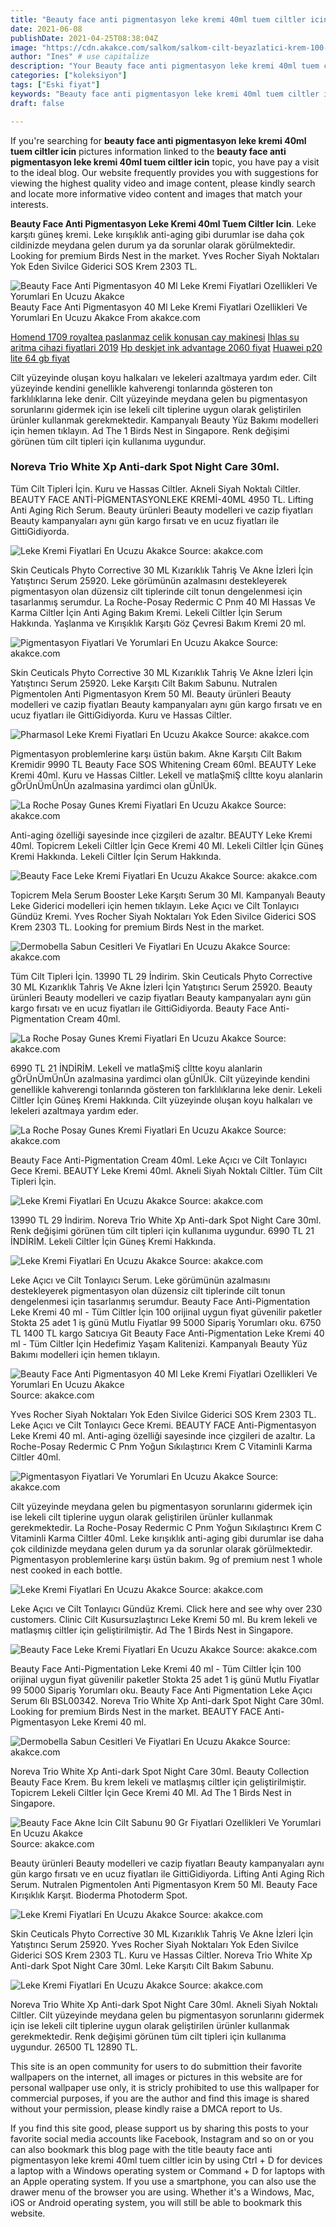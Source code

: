 ```yaml
---
title: "Beauty face anti pigmentasyon leke kremi 40ml tuem ciltler icin info"
date: 2021-06-08
publishDate: 2021-04-25T08:38:04Z
image: "https://cdn.akakce.com/salkom/salkom-cilt-beyazlatici-krem-100-ml-x.jpg"
author: "Ines" # use capitalize
description: "Your Beauty face anti pigmentasyon leke kremi 40ml tuem ciltler icin images are ready in this website. Beauty face anti pigmentasyon leke kremi 40ml tuem ciltler icin are a topic that is being searched for and liked by netizens today. You can Get the Beauty face anti pigmentasyon leke kremi 40ml tuem ciltler icin files here. Download all royalty-free vectors."
categories: ["koleksiyon"]
tags: ["Eski fiyat"]
keywords: "Beauty face anti pigmentasyon leke kremi 40ml tuem ciltler icin"
draft: false

---
```


If you're searching for **beauty face anti pigmentasyon leke kremi 40ml tuem ciltler icin** pictures information linked to the **beauty face anti pigmentasyon leke kremi 40ml tuem ciltler icin** topic, you have pay a visit to the ideal  blog.  Our website frequently  provides you with  suggestions  for viewing  the highest  quality video and image  content, please kindly search and locate more informative video content and images  that match your interests.

**Beauty Face Anti Pigmentasyon Leke Kremi 40ml Tuem Ciltler Icin**. Leke karşıtı güneş kremi. Leke kırışıklık anti-aging gibi durumlar ise daha çok cildinizde meydana gelen durum ya da sorunlar olarak görülmektedir. Looking for premium Birds Nest in the market. Yves Rocher Siyah Noktaları Yok Eden Sivilce Giderici SOS Krem 2303 TL.

![Beauty Face Anti Pigmentasyon 40 Ml Leke Kremi Fiyatlari Ozellikleri Ve Yorumlari En Ucuzu Akakce](https://cdn.akakce.com/beauty-face/beauty-face-anti-pigmentasyon-40-ml-z.jpg "Beauty Face Anti Pigmentasyon 40 Ml Leke Kremi Fiyatlari Ozellikleri Ve Yorumlari En Ucuzu Akakce")
Beauty Face Anti Pigmentasyon 40 Ml Leke Kremi Fiyatlari Ozellikleri Ve Yorumlari En Ucuzu Akakce From akakce.com

[Homend 1709 royaltea paslanmaz celik konusan cay makinesi](/homend-1709-royaltea-paslanmaz-celik-konusan-cay-makinesi/)
[Ihlas su aritma cihazi fiyatlari 2019](/ihlas-su-aritma-cihazi-fiyatlari-2019/)
[Hp deskjet ink advantage 2060 fiyat](/hp-deskjet-ink-advantage-2060-fiyat/)
[Huawei p20 lite 64 gb fiyat](/huawei-p20-lite-64-gb-fiyat/)

Cilt yüzeyinde oluşan koyu halkaları ve lekeleri azaltmaya yardım eder. Cilt yüzeyinde kendini genellikle kahverengi tonlarında gösteren ton farklılıklarına leke denir. Cilt yüzeyinde meydana gelen bu pigmentasyon sorunlarını gidermek için ise lekeli cilt tiplerine uygun olarak geliştirilen ürünler kullanmak gerekmektedir. Kampanyalı Beauty Yüz Bakımı modelleri için hemen tıklayın. Ad The 1 Birds Nest in Singapore. Renk değişimi görünen tüm cilt tipleri için kullanıma uygundur.

### Noreva Trio White Xp Anti-dark Spot Night Care 30ml.

Tüm Cilt Tipleri İçin. Kuru ve Hassas Ciltler. Akneli Siyah Noktalı Ciltler. BEAUTY FACE ANTİ-PİGMENTASYONLEKE KREMİ-40ML 4950 TL. Lifting Anti Aging Rich Serum. Beauty ürünleri Beauty modelleri ve cazip fiyatları Beauty kampanyaları aynı gün kargo fırsatı ve en ucuz fiyatları ile GittiGidiyorda.


![Leke Kremi Fiyatlari En Ucuzu Akakce](https://cdn.akakce.com/arnica/arnica-jel-krem-75-gr-x.jpg "Leke Kremi Fiyatlari En Ucuzu Akakce")
Source: akakce.com

Skin Ceuticals Phyto Corrective 30 ML Kızarıklık Tahriş Ve Akne İzleri İçin Yatıştırıcı Serum 25920. Leke görümünün azalmasını destekleyerek pigmentasyon olan düzensiz cilt tiplerinde cilt tonun dengelenmesi için tasarlanmış serumdur. La Roche-Posay Redermic C Pnm 40 Ml Hassas Ve Karma Ciltler İçin Anti Aging Bakım Kremi. Lekeli Ciltler İçin Serum Hakkında. Yaşlanma ve Kırışıklık Karşıtı Göz Çevresi Bakım Kremi 20 ml.

![Pigmentasyon Fiyatlari Ve Yorumlari En Ucuzu Akakce](https://iis-akakce.akamaized.net/p.x?%2F%2Fproductimages%2Ehepsiburada%2Enet%2Fs%2F52%2F600%2F11121321476146%2Ejpg "Pigmentasyon Fiyatlari Ve Yorumlari En Ucuzu Akakce")
Source: akakce.com

Skin Ceuticals Phyto Corrective 30 ML Kızarıklık Tahriş Ve Akne İzleri İçin Yatıştırıcı Serum 25920. Leke Karşıtı Cilt Bakım Sabunu. Nutralen Pigmentolen Anti Pigmentasyon Krem 50 Ml. Beauty ürünleri Beauty modelleri ve cazip fiyatları Beauty kampanyaları aynı gün kargo fırsatı ve en ucuz fiyatları ile GittiGidiyorda. Kuru ve Hassas Ciltler.

![Pharmasol Leke Kremi Fiyatlari En Ucuzu Akakce](https://cdn.akakce.com/pharmasol/pharmasol-leke-acici-antipigmentasyon-40-ml-x.jpg "Pharmasol Leke Kremi Fiyatlari En Ucuzu Akakce")
Source: akakce.com

Pigmentasyon problemlerine karşı üstün bakım. Akne Karşıtı Cilt Bakım Kremidir 9990 TL Beauty Face SOS Whitening Cream 60ml. BEAUTY Leke Kremi 40ml. Kuru ve Hassas Ciltler. Lekelİ ve matlaŞmiŞ cİltte koyu alanlarin gÖrÜnÜmÜnÜn azalmasina yardimci olan gÜnlÜk.

![La Roche Posay Gunes Kremi Fiyatlari En Ucuzu Akakce](https://cdn.akakce.com/la-roche-posay/la-roche-posay-anthelios-ultra-hydrating-tinted-cream-spf-50-50-ml-hassas-ciltler-icin-renkli-gunes-koruyucu-x.jpg "La Roche Posay Gunes Kremi Fiyatlari En Ucuzu Akakce")
Source: akakce.com

Anti-aging özelliği sayesinde ince çizgileri de azaltır. BEAUTY Leke Kremi 40ml. Topicrem Lekeli Ciltler İçin Gece Kremi 40 Ml. Lekeli Ciltler İçin Güneş Kremi Hakkında. Lekeli Ciltler İçin Serum Hakkında.

![Beauty Face Leke Kremi Fiyatlari En Ucuzu Akakce](https://cdn.akakce.com/beauty-face/beauty-face-whitening-sos-cream-60-ml-beyazlastirici-krem-x.jpg "Beauty Face Leke Kremi Fiyatlari En Ucuzu Akakce")
Source: akakce.com

Topicrem Mela Serum Booster Leke Karşıtı Serum 30 Ml. Kampanyalı Beauty Leke Giderici modelleri için hemen tıklayın. Leke Açıcı ve Cilt Tonlayıcı Gündüz Kremi. Yves Rocher Siyah Noktaları Yok Eden Sivilce Giderici SOS Krem 2303 TL. Looking for premium Birds Nest in the market.

![Dermobella Sabun Cesitleri Ve Fiyatlari En Ucuzu Akakce](https://iis-akakce.akamaized.net/p.x?%2F%2Fmcdn01%2Egittigidiyor%2Enet%2F60944%2F609442042%5F0%2Ejpg "Dermobella Sabun Cesitleri Ve Fiyatlari En Ucuzu Akakce")
Source: akakce.com

Tüm Cilt Tipleri İçin. 13990 TL 29 İndirim. Skin Ceuticals Phyto Corrective 30 ML Kızarıklık Tahriş Ve Akne İzleri İçin Yatıştırıcı Serum 25920. Beauty ürünleri Beauty modelleri ve cazip fiyatları Beauty kampanyaları aynı gün kargo fırsatı ve en ucuz fiyatları ile GittiGidiyorda. Beauty Face Anti-Pigmentation Cream 40ml.

![La Roche Posay Gunes Kremi Fiyatlari En Ucuzu Akakce](https://cdn.akakce.com/la-roche-posay/la-roche-posay-anthelios-dry-touch-gel-cream-spf-50-50-ml-parlama-karsiti-x.jpg "La Roche Posay Gunes Kremi Fiyatlari En Ucuzu Akakce")
Source: akakce.com

6990 TL 21 İNDİRİM. Lekelİ ve matlaŞmiŞ cİltte koyu alanlarin gÖrÜnÜmÜnÜn azalmasina yardimci olan gÜnlÜk. Cilt yüzeyinde kendini genellikle kahverengi tonlarında gösteren ton farklılıklarına leke denir. Lekeli Ciltler İçin Güneş Kremi Hakkında. Cilt yüzeyinde oluşan koyu halkaları ve lekeleri azaltmaya yardım eder.

![La Roche Posay Gunes Kremi Fiyatlari En Ucuzu Akakce](https://cdn.akakce.com/la-roche-posay/la-roche-posay-anthelios-invisible-shaka-tinted-fluid-spf-50-50-ml-hassas-ciltler-renkli-x.jpg "La Roche Posay Gunes Kremi Fiyatlari En Ucuzu Akakce")
Source: akakce.com

Beauty Face Anti-Pigmentation Cream 40ml. Leke Açıcı ve Cilt Tonlayıcı Gece Kremi. BEAUTY Leke Kremi 40ml. Akneli Siyah Noktalı Ciltler. Tüm Cilt Tipleri İçin.

![Leke Kremi Fiyatlari En Ucuzu Akakce](https://iis-akakce.akamaized.net/p.x?%2F%2Fcdn03%2Eciceksepeti%2Ecom%2Fcicek%2Fkc8659111%2D1%2FM%2Fsinoz%2Dleke%2Dkarsiti%2Dgunes%2Dkoruyucu%2Dkrem%2Dspf%2D50%2Dkc8659111%2D1%2D1bec274e16ae4017b89d9e4863230b6f%2Ejpg "Leke Kremi Fiyatlari En Ucuzu Akakce")
Source: akakce.com

13990 TL 29 İndirim. Noreva Trio White Xp Anti-dark Spot Night Care 30ml. Renk değişimi görünen tüm cilt tipleri için kullanıma uygundur. 6990 TL 21 İNDİRİM. Lekeli Ciltler İçin Güneş Kremi Hakkında.

![Leke Kremi Fiyatlari En Ucuzu Akakce](https://cdn.akakce.com/farmasi/farmasi-dr-c-tuna-white-correct-cilt-aydinlatici-75-ml-krem-x.jpg "Leke Kremi Fiyatlari En Ucuzu Akakce")
Source: akakce.com

Leke Açıcı ve Cilt Tonlayıcı Serum. Leke görümünün azalmasını destekleyerek pigmentasyon olan düzensiz cilt tiplerinde cilt tonun dengelenmesi için tasarlanmış serumdur. Beauty Face Anti-Pigmentation Leke Kremi 40 ml - Tüm Ciltler İçin 100 orijinal uygun fiyat güvenilir paketler Stokta 25 adet 1 iş günü Mutlu Fiyatlar 99 5000 Sipariş Yorumları oku. 6750 TL 1400 TL kargo Satıcıya Git Beauty Face Anti-Pigmentation Leke Kremi 40 ml - Tüm Ciltler İçin Hedefimiz Yaşam Kalitenizi. Kampanyalı Beauty Yüz Bakımı modelleri için hemen tıklayın.

![Beauty Face Anti Pigmentasyon 40 Ml Leke Kremi Fiyatlari Ozellikleri Ve Yorumlari En Ucuzu Akakce](https://cdn.akakce.com/beauty-face/beauty-face-anti-pigmentasyon-40-ml-z.jpg "Beauty Face Anti Pigmentasyon 40 Ml Leke Kremi Fiyatlari Ozellikleri Ve Yorumlari En Ucuzu Akakce")
Source: akakce.com

Yves Rocher Siyah Noktaları Yok Eden Sivilce Giderici SOS Krem 2303 TL. Leke Açıcı ve Cilt Tonlayıcı Gece Kremi. BEAUTY FACE Anti-Pigmentasyon Leke Kremi 40 ml. Anti-aging özelliği sayesinde ince çizgileri de azaltır. La Roche-Posay Redermic C Pnm Yoğun Sıkılaştırıcı Krem C Vitaminli Karma Ciltler 40ml.

![Pigmentasyon Fiyatlari Ve Yorumlari En Ucuzu Akakce](https://iis-akakce.akamaized.net/p.x?%2F%2Fproductimages%2Ehepsiburada%2Enet%2Fs%2F39%2F600%2F10650032078898%2Ejpg "Pigmentasyon Fiyatlari Ve Yorumlari En Ucuzu Akakce")
Source: akakce.com

Cilt yüzeyinde meydana gelen bu pigmentasyon sorunlarını gidermek için ise lekeli cilt tiplerine uygun olarak geliştirilen ürünler kullanmak gerekmektedir. La Roche-Posay Redermic C Pnm Yoğun Sıkılaştırıcı Krem C Vitaminli Karma Ciltler 40ml. Leke kırışıklık anti-aging gibi durumlar ise daha çok cildinizde meydana gelen durum ya da sorunlar olarak görülmektedir. Pigmentasyon problemlerine karşı üstün bakım. 9g of premium nest 1 whole nest cooked in each bottle.

![Leke Kremi Fiyatlari En Ucuzu Akakce](https://cdn.akakce.com/acm/acm-vitix-gel-regulateur-50-ml-x.jpg "Leke Kremi Fiyatlari En Ucuzu Akakce")
Source: akakce.com

Leke Açıcı ve Cilt Tonlayıcı Gündüz Kremi. Click here and see why over 230 customers. Clinic Cilt Kusursuzlaştırıcı Leke Kremi 50 ml. Bu krem lekeli ve matlaşmış ciltler için geliştirilmiştir. Ad The 1 Birds Nest in Singapore.

![Beauty Face Leke Kremi Fiyatlari En Ucuzu Akakce](https://iis-akakce.akamaized.net/p.x?%2F%2Fproductimages%2Ehepsiburada%2Enet%2Fs%2F44%2F600%2F10796420366386%2Ejpg "Beauty Face Leke Kremi Fiyatlari En Ucuzu Akakce")
Source: akakce.com

Beauty Face Anti-Pigmentation Leke Kremi 40 ml - Tüm Ciltler İçin 100 orijinal uygun fiyat güvenilir paketler Stokta 25 adet 1 iş günü Mutlu Fiyatlar 99 5000 Sipariş Yorumları oku. Beauty Face Anti Pigmentation Leke Açıcı Serum 6lı BSL00342. Noreva Trio White Xp Anti-dark Spot Night Care 30ml. Looking for premium Birds Nest in the market. BEAUTY FACE Anti-Pigmentasyon Leke Kremi 40 ml.

![Dermobella Sabun Cesitleri Ve Fiyatlari En Ucuzu Akakce](https://iis-akakce.akamaized.net/p.x?http%3A%2F%2Fsidebi%2Exmlbankasi%2Ecom%2Fimage%2Fdata%2Fresimler%2Fdermo%2Dbella%2Dcil%2Dve%2Dleke%2Dsabunu%2D4011%2Epng "Dermobella Sabun Cesitleri Ve Fiyatlari En Ucuzu Akakce")
Source: akakce.com

Noreva Trio White Xp Anti-dark Spot Night Care 30ml. Beauty Collection Beauty Face Krem. Bu krem lekeli ve matlaşmış ciltler için geliştirilmiştir. Topicrem Lekeli Ciltler İçin Gece Kremi 40 Ml. Ad The 1 Birds Nest in Singapore.

![Beauty Face Akne Icin Cilt Sabunu 90 Gr Fiyatlari Ozellikleri Ve Yorumlari En Ucuzu Akakce](https://cdn.akakce.com/beauty-face/beauty-face-akne-icin-cilt-u-90-gr-z.jpg "Beauty Face Akne Icin Cilt Sabunu 90 Gr Fiyatlari Ozellikleri Ve Yorumlari En Ucuzu Akakce")
Source: akakce.com

Beauty ürünleri Beauty modelleri ve cazip fiyatları Beauty kampanyaları aynı gün kargo fırsatı ve en ucuz fiyatları ile GittiGidiyorda. Lifting Anti Aging Rich Serum. Nutralen Pigmentolen Anti Pigmentasyon Krem 50 Ml. Beauty Face Kırışıklık Karşıt. Bioderma Photoderm Spot.

![Leke Kremi Fiyatlari En Ucuzu Akakce](https://cdn.akakce.com/w-lab/w-lab-madeleb-krem-40-ml-x.jpg "Leke Kremi Fiyatlari En Ucuzu Akakce")
Source: akakce.com

Skin Ceuticals Phyto Corrective 30 ML Kızarıklık Tahriş Ve Akne İzleri İçin Yatıştırıcı Serum 25920. Yves Rocher Siyah Noktaları Yok Eden Sivilce Giderici SOS Krem 2303 TL. Kuru ve Hassas Ciltler. Noreva Trio White Xp Anti-dark Spot Night Care 30ml. Leke Karşıtı Cilt Bakım Sabunu.

![Leke Kremi Fiyatlari En Ucuzu Akakce](https://cdn.akakce.com/salkom/salkom-cilt-beyazlatici-krem-100-ml-x.jpg "Leke Kremi Fiyatlari En Ucuzu Akakce")
Source: akakce.com

Noreva Trio White Xp Anti-dark Spot Night Care 30ml. Akneli Siyah Noktalı Ciltler. Cilt yüzeyinde meydana gelen bu pigmentasyon sorunlarını gidermek için ise lekeli cilt tiplerine uygun olarak geliştirilen ürünler kullanmak gerekmektedir. Renk değişimi görünen tüm cilt tipleri için kullanıma uygundur. 26500 TL 12890 TL.

This site is an open community for users to do submittion their favorite wallpapers on the internet, all images or pictures in this website are for personal wallpaper use only, it is stricly prohibited to use this wallpaper for commercial purposes, if you are the author and find this image is shared without your permission, please kindly raise a DMCA report to Us.

If you find this site good, please support us by sharing this posts to your favorite social media accounts like Facebook, Instagram and so on or you can also bookmark this blog page with the title beauty face anti pigmentasyon leke kremi 40ml tuem ciltler icin by using Ctrl + D for devices a laptop with a Windows operating system or Command + D for laptops with an Apple operating system. If you use a smartphone, you can also use the drawer menu of the browser you are using. Whether it's a Windows, Mac, iOS or Android operating system, you will still be able to bookmark this website.
